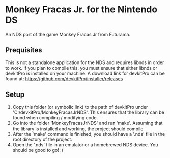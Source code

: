 # Monkey Fracas Jr. for the Nintendo DS
An NDS port of the game Monkey Fracas Jr from Futurama.

## Prequisites
This is not a standalone application for the NDS and requires libnds in order to work. 
If you plan to compile this, you must ensure that either libnds or devkitPro is installed on your machine. 
A download link for devkitPro can be found at: https://github.com/devkitPro/installer/releases

## Setup
1. Copy this folder (or symbolic link) to the path of devkitPro under 'C:/devkitPro/MonkeyFracasJrNDS'. This ensures that the library can be found when compiling / modifying code.
2. Go into the folder 'MonkeyFracasJrNDS' and run 'make'. Assuming that the library is installed and working, the project should compile.
3. After the 'make' command is finished, you should have a '.nds' file in the root directory of the project.
4. Open the '.nds' file in an emulator or a homebrewed NDS device. You should be good to go! :)
